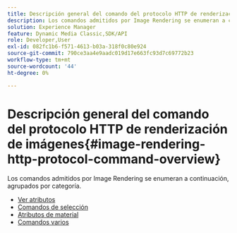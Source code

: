```yaml
---
title: Descripción general del comando del protocolo HTTP de renderización de imágenes
description: Los comandos admitidos por Image Rendering se enumeran a continuación, agrupados por categoría.
solution: Experience Manager
feature: Dynamic Media Classic,SDK/API
role: Developer,User
exl-id: 082fc1b6-f571-4613-b03a-318f0c80e924
source-git-commit: 790ce3aa4e9aadc019d17e663fc93d7c69772b23
workflow-type: tm+mt
source-wordcount: '44'
ht-degree: 0%

---
```


# Descripción general del comando del protocolo HTTP de renderización de imágenes{#image-rendering-http-protocol-command-overview}

Los comandos admitidos por Image Rendering se enumeran a continuación, agrupados por categoría.

* [Ver atributos](r-ir-view-attributes.md)
* [Comandos de selección](r-ir-selection-commands.md)
* [Atributos de material](r-ir-material-attributes.md)
* [Comandos varios](r-ir-miscellaneous-commands.md)
